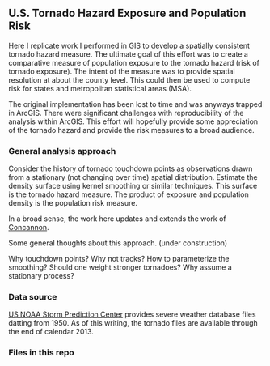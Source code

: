 ## U.S. Tornado Hazard Exposure and Population Risk

Here I replicate work I performed in GIS to develop a spatially consistent tornado hazard measure. The ultimate goal of this effort was to create a comparative measure of population exposure to the tornado hazard (risk of tornado exposure). The intent of the measure was to provide spatial resolution at about the county level. This could then be used to compute risk for states and metropolitan statistical areas (MSA).

The original implementation has been lost to time and was anyways trapped in ArcGIS. There were significant challenges with reproducibility of the analysis within ArcGIS.  This effort will hopefully provide some appreciation of the tornado hazard and provide the risk measures to a broad audience.

### General analysis approach

Consider the history of tornado touchdown points as observations drawn from a stationary (not changing over time) spatial distribution. Estimate the density surface using kernel smoothing or similar techniques. This surface is the tornado hazard measure. The product of exposure and population density is the population risk measure.

In a broad sense, the work here updates and extends the work of [Concannon](http://www.nssl.noaa.gov/users/brooks/public_html/concannon/).  

Some general thoughts about this approach. (under construction)

Why touchdown points? Why not tracks?
How to parameterize the smoothing?
Should one weight stronger tornadoes?
Why assume a stationary process? 


### Data source
[US NOAA Storm Prediction Center](http://www.spc.noaa.gov/wcm/) provides severe weather database files datting from 1950. As of this writing, the tornado files are available through the end of calendar 2013.

### Files in this repo



